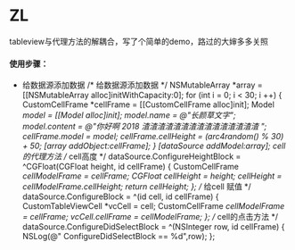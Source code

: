 # ZL
tableview与代理方法的解耦合，写了个简单的demo，路过的大婶多多关照
#### 使用步骤：
- 给数据源添加数据
/* 给数据源添加数据 */
    NSMutableArray *array = [[NSMutableArray alloc]initWithCapacity:0];
    for (int i = 0; i < 30; i ++) {
        CustomCellFrame *cellFrame = [[CustomCellFrame alloc]init];
        Model *model = [[Model alloc]init];
        model.name = @"长颜草文字";
        model.content = @"你好啊 2018 渣渣渣渣渣渣渣渣渣渣渣渣渣渣渣 ";
        cellFrame.model = model;
        cellFrame.cellHeight = (arc4random() % 30) + 50;
        [array addObject:cellFrame];
    }
    [dataSource addModel:array];
    cell的代理方法
     /* cell高度 */
    dataSource.ConfigureHeightBlock = ^CGFloat(CGFloat height, id cellFrame) {
        CustomCellFrame *cellModelFrame = cellFrame;
        CGFloat cellHeight = height;
        cellHeight = cellModelFrame.cellHeight;
        return cellHeight;
    };
    /* 给cell 赋值 */
    dataSource.ConfigureBlock = ^(id cell, id cellFrame) {
        CustomTableViewCell *vcCell = cell;
        CustomCellFrame *cellModelFrame = cellFrame;
        vcCell.cellFrame = cellModelFrame;
    };
    /* cell的点击方法 */
    dataSource.ConfigureDidSelectBlock = ^(NSInteger row, id cellFrame) {
        NSLog(@" ConfigureDidSelectBlock == %d",row);
    };
